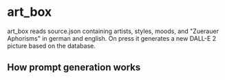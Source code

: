 # art_box

art_box reads source.json containing artists, styles, moods, and "Zuerauer Aphorisms" in german and english. On <spacebar> press it generates a new DALL-E 2 picture based on the database.  

## How prompt generation works
